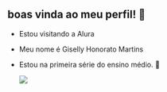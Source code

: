 ## boas vinda ao meu perfil! 💙

- Estou visitando a Alura
- Meu nome é Giselly Honorato Martins
- Estou na primeira série do ensino médio.
  🌸




  ![](https://media.tenor.com/_vZcWb6dJQAAAAAi/yaseen.gif)
